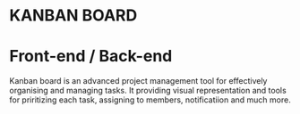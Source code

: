 # KANBAN BOARD
# Front-end / Back-end
Kanban board is an advanced project management tool for effectively organising and managing tasks. It providing visual representation and tools for priritizing each task, assigning to members, notificatiion and much more.

